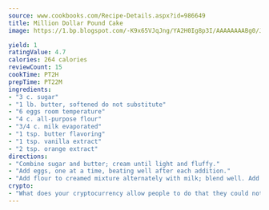 ```yaml
---
source: www.cookbooks.com/Recipe-Details.aspx?id=986649
title: Million Dollar Pound Cake
image: https://1.bp.blogspot.com/-K9x65VJqJng/YA2H0Ig8p3I/AAAAAAAABg0/JRKr7ZzesxofwlGw6YudXad_aQn9BD52QCLcBGAsYHQ/s299/2.png

yield: 1
ratingValue: 4.7
calories: 264 calories
reviewCount: 15
cookTime: PT2H
prepTime: PT22M
ingredients:
- "3 c. sugar"
- "1 lb. butter, softened do not substitute"
- "6 eggs room temperature"
- "4 c. all-purpose flour"
- "3/4 c. milk evaporated"
- "1 tsp. butter flavoring"
- "1 tsp. vanilla extract"
- "2 tsp. orange extract"
directions:
- "Combine sugar and butter; cream until light and fluffy."
- "Add eggs, one at a time, beating well after each addition."
- "Add flour to creamed mixture alternately with milk; blend well. Add flavorings. Pour batter into a well greased and floured 10-inch tube pan. Bake at 275u00b0 for 1 hour and 40 minutes or until done."
crypto:
- "What does your cryptocurrency allow people to do that they could not do otherwise, and how does it help them do existing tasks more quickly or cheaply?"
---
```

